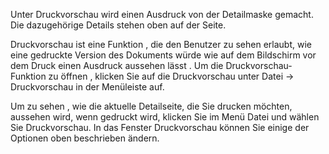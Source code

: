 Unter Druckvorschau wird einen Ausdruck von der Detailmaske gemacht.  Die dazugehörige Details stehen oben auf der Seite.

Druckvorschau ist eine Funktion , die den Benutzer zu sehen erlaubt, wie eine gedruckte Version des Dokuments würde wie auf dem Bildschirm vor dem Druck einen Ausdruck aussehen lässt . 
Um die Druckvorschau-Funktion zu öffnen , klicken Sie auf die Druckvorschau unter Datei → Druckvorschau in der Menüleiste auf.

Um zu sehen , wie die aktuelle Detailseite, die Sie drucken möchten, aussehen wird, wenn gedruckt wird, klicken Sie im Menü  Datei und wählen Sie Druckvorschau. In das  Fenster Druckvorschau können Sie einige der Optionen oben beschrieben ändern. 